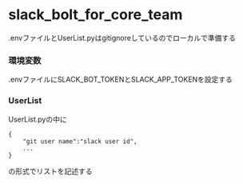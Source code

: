 # slack_bolt_for_core_team
.envファイルとUserList.pyはgitignoreしているのでローカルで準備する
### 環境変数
.envファイルにSLACK_BOT_TOKENとSLACK_APP_TOKENを設定する
### UserList
UserList.pyの中に
```
{
    "git user name":"slack user id",
    ...
}
```
の形式でリストを記述する
